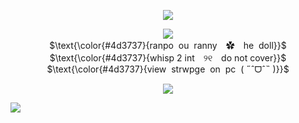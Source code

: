 <p align="center">
<img src="https://files.catbox.moe/7zmfue.png"/>
</p>

<p align="center">
<img src="https://files.catbox.moe/530z1g.png"/> <br>
$\text{\color{#4d3737}{ranpo ︎︎︎ ︎︎︎ou ︎︎︎ ︎︎︎ranny　✿　he ︎︎︎ ︎︎︎doll}}$ <br>
$\text{\color{#4d3737}{whisp 2 int　୨୧　do not cover}}$ <br>
$\text{\color{#4d3737}{view ︎︎︎ ︎︎︎strwpge ︎︎︎ ︎︎︎on ︎︎︎ ︎︎︎pc ︎︎︎ ︎︎︎( ˶ˆᗜˆ˵ )}}$ <br>
</p>

<p align="center">
<img src="https://files.catbox.moe/2k6kwf.png"/>
</p>

![](https://komarev.com/ghpvc/?username=ranpos&color=5c4d35) <br>
